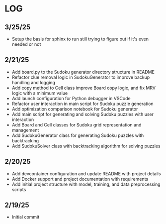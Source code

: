 # LOG

## 3/25/25
- Setup the basis for sphinx to run still trying to figure out if it's even needed or not

## 2/21/25
- Add board.py to the Sudoku generator directory structure in README
- Refactor clue removal logic in SudokuGenerator to improve backup handling and logging
- Add copy method to Cell class improve Board copy logic, and fix MRV logic with a minimum value
- Add launch configuration for Python debugger in VSCode
- Refactor user interaction in main script for Sudoku puzzle generation
- Add optimization comparison notebook for Sudoku generator
- Add main script for generating and solving Sudoku puzzles with user interaction
- Add Board and Cell classes for Sudoku grid representation and management
- Add SudokuGenerator class for generating Sudoku puzzles with backtracking
- Add SudokuSolver class with backtracking algorithm for solving puzzles

## 2/20/25
- Add devcontainer configuration and update README with project details
- Add Docker support and project documentation with requirements
- Add initial project structure with model, training, and data preprocessing scripts

## 2/19/25
- Initial commit